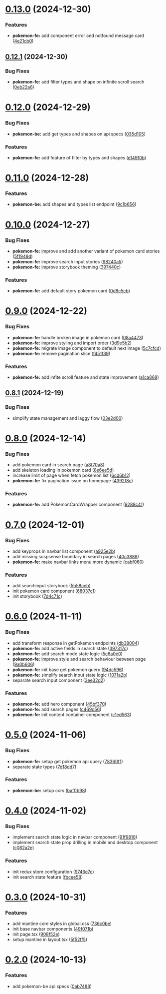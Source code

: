 # [0.13.0](https://github.com/munirapp/pokemonorepo/compare/v0.12.1...v0.13.0) (2024-12-30)


### Features

* **pokemon-fe:** add component error and notfound message card ([4e21cb0](https://github.com/munirapp/pokemonorepo/commit/4e21cb01a6bca902e8cf770a10a8e84b6ab495f8))

## [0.12.1](https://github.com/munirapp/pokemonorepo/compare/v0.12.0...v0.12.1) (2024-12-30)


### Bug Fixes

* **pokemon-fe:** add filter types and shape on infinite scroll search ([0eb22a6](https://github.com/munirapp/pokemonorepo/commit/0eb22a696269a45bb86458517f661a91808d1921))

# [0.12.0](https://github.com/munirapp/pokemonorepo/compare/v0.11.0...v0.12.0) (2024-12-29)


### Bug Fixes

* **pokemon-be:** add get types and shapes on api specs ([035d105](https://github.com/munirapp/pokemonorepo/commit/035d105a916d9131bc1b85e95eed3a670c407abc))


### Features

* **pokemon-fe:** add feature of filter by types and shapes ([e149f0b](https://github.com/munirapp/pokemonorepo/commit/e149f0b3b428c415a98eb2927fcabb3ccd482984))

# [0.11.0](https://github.com/munirapp/pokemonorepo/compare/v0.10.0...v0.11.0) (2024-12-28)


### Features

* **pokemon-be:** add shapes and types list endpoint ([9c1b656](https://github.com/munirapp/pokemonorepo/commit/9c1b65632c963bb5a1c061f066d1cfe4481b9302))

# [0.10.0](https://github.com/munirapp/pokemonorepo/compare/v0.9.0...v0.10.0) (2024-12-27)


### Bug Fixes

* **pokemon-fe:** improve and add another variant of pokemon card stories ([5f1948d](https://github.com/munirapp/pokemonorepo/commit/5f1948d5ba84e21ec23855c25e1bc001f56d4aab))
* **pokemon-fe:** improve search input stories ([98240a5](https://github.com/munirapp/pokemonorepo/commit/98240a5c52dec05841087ccb512c2521af29fc66))
* **pokemon-fe:** improve storybook theming ([397440c](https://github.com/munirapp/pokemonorepo/commit/397440c96a4a6758e965009f32671e3f92d5115b))


### Features

* **pokemon-fe:** add default story pokemon card ([0d8c5cb](https://github.com/munirapp/pokemonorepo/commit/0d8c5cb5d2a3d98b82204522aff1e24c9565748a))

# [0.9.0](https://github.com/munirapp/pokemonorepo/compare/v0.8.1...v0.9.0) (2024-12-22)


### Bug Fixes

* **pokemon-fe:** handle broken image in pokemon card ([08a4473](https://github.com/munirapp/pokemonorepo/commit/08a44733a27319fcd708d48573a31bacb42ca6ac))
* **pokemon-fe:** improve styling and import order ([3d9e5b2](https://github.com/munirapp/pokemonorepo/commit/3d9e5b29020ba506aaa3d97d123bd95f8f624e62))
* **pokemon-fe:** migrate image component to default next image ([5c7cfcd](https://github.com/munirapp/pokemonorepo/commit/5c7cfcd366ff623f2d779f8753e2b4a300baeb40))
* **pokemon-fe:** remove pagination slice ([f451f39](https://github.com/munirapp/pokemonorepo/commit/f451f39e6a0c170ad842d20638320157f1527d26))


### Features

* **pokemon-fe:** add infite scroll feature and state improvement ([a1ca868](https://github.com/munirapp/pokemonorepo/commit/a1ca8685896051b8a29e933241e4e8f1a3e7eab4))

## [0.8.1](https://github.com/munirapp/pokemonorepo/compare/v0.8.0...v0.8.1) (2024-12-19)


### Bug Fixes

* simplify state management and laggy flow ([03e2d00](https://github.com/munirapp/pokemonorepo/commit/03e2d001f05156c897b212a1b66646b5df422a72))

# [0.8.0](https://github.com/munirapp/pokemonorepo/compare/v0.7.0...v0.8.0) (2024-12-14)


### Bug Fixes

* add pokemon card in search page ([a8f70a8](https://github.com/munirapp/pokemonorepo/commit/a8f70a83f8d0c71dcb6220b694cf741deb5eaefc))
* add skeleton loading in pokemon card ([8e6ee5d](https://github.com/munirapp/pokemonorepo/commit/8e6ee5d34801cdf556a183daa4e8ac69ddc52181))
* increase limit of page when fetch pokemon list ([6cd6b12](https://github.com/munirapp/pokemonorepo/commit/6cd6b1298361fcaf14c35d90c5af694d98b96a28))
* **pokemon-fe:** fix pagination issue on homepage ([4392f8c](https://github.com/munirapp/pokemonorepo/commit/4392f8c2ca80d056bafd48d7a6bf21f545aa4bb1))


### Features

* **pokemon-fe:** add PokemonCardWrapper component ([9288c41](https://github.com/munirapp/pokemonorepo/commit/9288c4154e3da4a783758744aa7178e8806a3575))

# [0.7.0](https://github.com/munirapp/pokemonorepo/compare/v0.6.0...v0.7.0) (2024-12-01)


### Bug Fixes

* add keyprops in navbar list component ([a925e2b](https://github.com/munirapp/pokemonorepo/commit/a925e2ba45dbcf1ba9dd9f502bd76aa0fb7011f7))
* add missing suspsense boundary in search pages ([40c3888](https://github.com/munirapp/pokemonorepo/commit/40c388813582ac2ecaf1d63c377364167dd1dc7b))
* **pokemon-fe:** make navbar links menu more dynamic ([cabf060](https://github.com/munirapp/pokemonorepo/commit/cabf0606f5497c0f85ae05b7c8523edbba720bf7))


### Features

* add searchinput storybook ([5b58aeb](https://github.com/munirapp/pokemonorepo/commit/5b58aebd521cef517356ae622396e22a96f84748))
* init pokemon card component ([68037c1](https://github.com/munirapp/pokemonorepo/commit/68037c11aff26287f9d63fe5cbe1c9b64b595657))
* init storybook ([7d4c71c](https://github.com/munirapp/pokemonorepo/commit/7d4c71c341b559e6e8ed3de37fc5207d59255ff1))

# [0.6.0](https://github.com/munirapp/pokemonorepo/compare/v0.5.0...v0.6.0) (2024-11-11)


### Bug Fixes

* add transform response in getPokemon endpoints ([db38004](https://github.com/munirapp/pokemonorepo/commit/db38004f1098741ce6a28a8bfbe0cd790a80ebb4))
* **pokemon-fe:** add active fields in search state ([397317c](https://github.com/munirapp/pokemonorepo/commit/397317c3021c13f13f559f589730cb8043cdfdde))
* **pokemon-fe:** add search mode state logic ([5c6a0e0](https://github.com/munirapp/pokemonorepo/commit/5c6a0e02627e2c025a0dbc8e4efc36a074b0787b))
* **pokemon-fe:** improve style and search behaviour between page ([9a0b606](https://github.com/munirapp/pokemonorepo/commit/9a0b606125076dcac9ef5b1f2f4a0acc19576f6a))
* **pokemon-fe:** init base get pokemon query ([94dc596](https://github.com/munirapp/pokemonorepo/commit/94dc59671531bddbcc51d8a58854eee2610a5947))
* **pokemon-fe:** simplify search input state logic ([1071a2b](https://github.com/munirapp/pokemonorepo/commit/1071a2bf14f319f3ee399799fc5f5d83b0d2ab59))
* separate search input component ([3ee32d2](https://github.com/munirapp/pokemonorepo/commit/3ee32d269940b736a40a3d2ad647054cbc2892a8))


### Features

* **pokemon-fe:** add hero component ([45bf370](https://github.com/munirapp/pokemonorepo/commit/45bf3700518c258f42bc745f9b72ce6cd73c4183))
* **pokemon-fe:** add search pages ([c469d56](https://github.com/munirapp/pokemonorepo/commit/c469d5656673deb444e2bf7326699286751bd307))
* **pokemon-fe:** init content container component ([c1ed563](https://github.com/munirapp/pokemonorepo/commit/c1ed563cb7bb60e20bf5001cf0a6228624fffc79))

# [0.5.0](https://github.com/munirapp/pokemonorepo/compare/v0.4.0...v0.5.0) (2024-11-06)


### Bug Fixes

* **pokemon-fe:** setup get pokemon api query ([78360f1](https://github.com/munirapp/pokemonorepo/commit/78360f12a9737112ee9ae028a97440d4d45f0da9))
* separate state types ([7d18dd7](https://github.com/munirapp/pokemonorepo/commit/7d18dd7f22a6e4b53fb773bf595a6d03ddcd4a9f))


### Features

* **pokemon-be:** setup cors ([baf0b98](https://github.com/munirapp/pokemonorepo/commit/baf0b987e7f19c261d97abfa4b441a17d353f221))

# [0.4.0](https://github.com/munirapp/pokemonorepo/compare/v0.3.0...v0.4.0) (2024-11-02)


### Bug Fixes

* implement search state logic in navbar component ([91f9810](https://github.com/munirapp/pokemonorepo/commit/91f98107983b1621793c163134ee50f717d8a5bc))
* implement search state prop drilling in mobile and desktop component ([c082a2e](https://github.com/munirapp/pokemonorepo/commit/c082a2ed78c2a5d5a5b1e6689369d937f0559210))


### Features

* init redux store configuration ([9746e7c](https://github.com/munirapp/pokemonorepo/commit/9746e7cec283e57287f61a559c839bcb145effba))
* init search state feature ([fbcee58](https://github.com/munirapp/pokemonorepo/commit/fbcee581ac1e4ba919b8c12f36f73719015b438c))

# [0.3.0](https://github.com/munirapp/pokemonorepo/compare/v0.2.0...v0.3.0) (2024-10-31)


### Features

* add mantine core styles in global.css ([736c0be](https://github.com/munirapp/pokemonorepo/commit/736c0be06fbf49ae185df0156eaaa261b8604949))
* init base navbar components ([49f071b](https://github.com/munirapp/pokemonorepo/commit/49f071bb599053a8dadd869fe8a529094cc83152))
* init page.tsx ([908f52e](https://github.com/munirapp/pokemonorepo/commit/908f52e32ac32f5138723f997502a2ba44a6cc7b))
* setup mantine in layout.tsx ([5f52ff5](https://github.com/munirapp/pokemonorepo/commit/5f52ff5ce2e2b26d2c4c6d4bc8c60425f4dea539))

# [0.2.0](https://github.com/munirapp/pokemonorepo/compare/v0.1.1...v0.2.0) (2024-10-13)


### Features

* add pokemon-be api specs ([0ab7488](https://github.com/munirapp/pokemonorepo/commit/0ab7488c8ccf4281e853af670f9198e2a51f4fcc))
